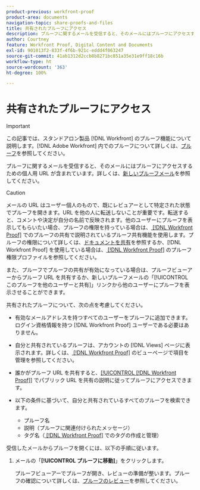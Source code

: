 ```yaml
---
product-previous: workfront-proof
product-area: documents
navigation-topic: share-proofs-and-files
title: 共有されたプルーフにアクセス
description: プルーフに関するメールを受信すると、そのメールにはプルーフにアクセスするための個人用 URL が含まれています。詳しくは、「新しいプルーフメール」を参照してください。
author: Courtney
feature: Workfront Proof, Digital Content and Documents
exl-id: 901013f2-833f-4f6b-921c-eddd4f063247
source-git-commit: 41ab1312d2ccb8b8271bc851a35e31e9ff18c16b
workflow-type: ht
source-wordcount: '363'
ht-degree: 100%

---
```


# 共有されたプルーフにアクセス

>[!IMPORTANT]
>
>この記事では、スタンドアロン製品 [!DNL Workfront] のプルーフ機能について説明します。[!DNL Adobe Workfront] 内でのプルーフについて詳しくは、[プルーフ](../../../review-and-approve-work/proofing/proofing.md)を参照してください。

プルーフに関するメールを受信すると、そのメールにはプルーフにアクセスするための個人用 URL が含まれています。詳しくは、[新しいプルーフメール](../../../workfront-proof/wp-emailsntfctns/proof-notifications-and-reminders/new-proof-email.md)を参照してください。

>[!CAUTION]
>
>メールの URL はユーザー個人のもので、既にレビュアーとして特定された状態でプルーフを開きます。URL を他の人に転送しないことが重要です。転送すると、コメントや決定が自分の名前で反映されます。他のユーザーにプルーフを表示してもらいたい場合、プルーフの権限を持っている場合は、[ [!DNL Workfront Proof]](../../../workfront-proof/wp-work-proofsfiles/share-proofs-and-files/share-proof.md) でのプルーフの共有で説明されているプルーフ共有機能を使用します。プルーフの権限について詳しくは、[ドキュメントを共有](../../../workfront-basics/grant-and-request-access-to-objects/document-permissions.md)を参照するか、[!DNL Workfront Proof] を使用している場合は、[ [!DNL Workfront Proof]](../../../workfront-proof/wp-acct-admin/account-settings/proof-perm-profiles-in-wp.md) のプルーフ権限プロファイルを参照してください。
>
>また、プルーフでプルーフの共有が有効になっている場合は、プルーフビューアーからプルーフ URL を共有するか、新しいプルーフメールの「[!UICONTROL このプルーフを他のユーザーと共有]」リンクから他のユーザーにプルーフを表示させることができます。

共有されたプルーフについて、次の点を考慮してください。

* 有効なメールアドレスを持つすべてのユーザーをプルーフに追加できます。ログイン資格情報を持つ [!DNL Workfront Proof] ユーザーである必要はありません。
* 自分と共有されているプルーフは、アカウントの [!DNL Views] ページに表示されます。詳しくは、[ [!DNL Workfront Proof]](../../../workfront-proof/wp-work-proofsfiles/manage-your-work/manage-items-on-views-page.md) のビューページで項目を管理を参照してください。
* 誰かがプルーフ URL を共有すると、[[!UICONTROL  [!DNL Workfront Proof]]](../../../workfront-proof/wp-work-proofsfiles/share-proofs-and-files/share-public-url.md) でパブリック URL を共有の説明に従ってプルーフにアクセスできます。
* 以下の条件に基づいて、自分と共有されているすべてのプルーフを検索できます。

   * プルーフ名
   * 説明（プルーフに関連付けられたメッセージ）
   * タグ名（[ [!DNL Workfront Proof]](../../../workfront-proof/wp-work-proofsfiles/organize-your-work/create-and-manage-tags.md) でのタグの作成と管理）

受信したメールからプルーフを開くには、以下の手順に従います。

1. メールの「**[!UICONTROL プルーフに移動]**」をクリックします。

   プルーフビューアーでプルーフが開き、レビューの準備が整います。プルーフの確認について詳しくは、[プルーフのレビュー](../../../review-and-approve-work/proofing/reviewing-proofs-within-workfront/review-a-proof/review-a-proof.md)を参照してください。
